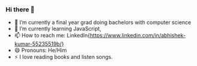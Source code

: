 ### Hi there 👋

- 🔭 I’m currently a final year grad doing bachelors with computer science 
- 🌱 I’m currently learning JavaScript,
- 📫 How to reach me: LinkedIn{https://www.linkedin.com/in/abhishek-kumar-55235519b/}
- 😄 Pronouns: He/Him
- ⚡ I love reading books and listen songs.
